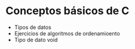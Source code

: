 # Conceptos básicos de C

* Tipos de datos
* Ejercicios de algoritmos de ordenamioento
* Tipo de dato void